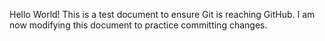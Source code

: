 Hello World! This is a test document to ensure Git is reaching GitHub.
I am now modifying this document to practice committing changes.
